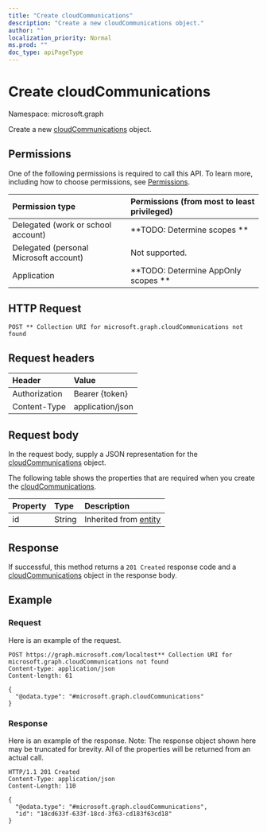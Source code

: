 ```yaml
---
title: "Create cloudCommunications"
description: "Create a new cloudCommunications object."
author: ""
localization_priority: Normal
ms.prod: ""
doc_type: apiPageType
---
```


# Create cloudCommunications

Namespace: microsoft.graph

Create a new [cloudCommunications](../resources/cloudcommunications.md) object.

## Permissions
One of the following permissions is required to call this API. To learn more, including how to choose permissions, see [Permissions](/concepts/permissions-reference.md).

|Permission type|Permissions (from most to least privileged)|
|:---|:---|
|Delegated (work or school account)|**TODO: Determine scopes **|
|Delegated (personal Microsoft account)|Not supported.|
|Application|**TODO: Determine AppOnly scopes **|

## HTTP Request
<!-- {
  "blockType": "ignored"
}
-->
``` http
POST ** Collection URI for microsoft.graph.cloudCommunications not found
```

## Request headers
|Header|Value|
|:---|:---|
|Authorization|Bearer {token}|
|Content-Type|application/json|

## Request body
In the request body, supply a JSON representation for the [cloudCommunications](../resources/cloudcommunications.md) object.

The following table shows the properties that are required when you create the [cloudCommunications](../resources/cloudcommunications.md).

|Property|Type|Description|
|:---|:---|:---|
|id|String| Inherited from [entity](../resources/entity.md)|



## Response
If successful, this method returns a `201 Created` response code and a [cloudCommunications](../resources/cloudcommunications.md) object in the response body.

## Example

### Request
Here is an example of the request.
<!-- {
  "blockType": "request",
  "name": "create_cloudcommunications_from_"
}
-->
``` http
POST https://graph.microsoft.com/localtest** Collection URI for microsoft.graph.cloudCommunications not found
Content-type: application/json
Content-length: 61

{
  "@odata.type": "#microsoft.graph.cloudCommunications"
}
```

### Response
Here is an example of the response. Note: The response object shown here may be truncated for brevity. All of the properties will be returned from an actual call.
<!-- {
  "blockType": "response",
  "truncated": true,
  "@odata.type": "microsoft.graph.cloudcommunications"
}
-->
``` http
HTTP/1.1 201 Created
Content-Type: application/json
Content-Length: 110

{
  "@odata.type": "#microsoft.graph.cloudCommunications",
  "id": "18cd633f-633f-18cd-3f63-cd183f63cd18"
}
```

